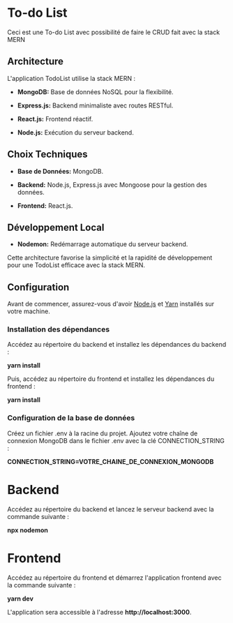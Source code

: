# To-do List

Ceci est une To-do List avec possibilité de faire le CRUD fait avec la stack MERN

## Architecture

L'application TodoList utilise la stack MERN :

- **MongoDB:** Base de données NoSQL pour la flexibilité.
  
- **Express.js:** Backend minimaliste avec routes RESTful.

- **React.js:** Frontend réactif.

- **Node.js:** Exécution du serveur backend.

## Choix Techniques

- **Base de Données:** MongoDB.

- **Backend:** Node.js, Express.js avec Mongoose pour la gestion des données.

- **Frontend:** React.js.

## Développement Local

- **Nodemon:** Redémarrage automatique du serveur backend.

Cette architecture favorise la simplicité et la rapidité de développement pour une TodoList efficace avec la stack MERN.

## Configuration

Avant de commencer, assurez-vous d'avoir [Node.js](https://nodejs.org/) et [Yarn](https://yarnpkg.com/) installés sur votre machine.

### Installation des dépendances

Accédez au répertoire du backend et installez les dépendances du backend :

**yarn install**

Puis, accédez au répertoire du frontend et installez les dépendances du frontend :

**yarn install**

### Configuration de la base de données

Créez un fichier .env à la racine du projet.
Ajoutez votre chaîne de connexion MongoDB dans le fichier .env avec la clé CONNECTION_STRING :

**CONNECTION_STRING=VOTRE_CHAINE_DE_CONNEXION_MONGODB**

# Backend
Accédez au répertoire du backend et lancez le serveur backend avec la commande suivante :

**npx nodemon**

# Frontend

Accédez au répertoire du frontend et démarrez l'application frontend avec la commande suivante :

**yarn dev**

L'application sera accessible à l'adresse **http://localhost:3000**.


